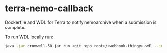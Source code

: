 # terra-nemo-callback

Dockerfile and WDL for Terra to notify nemoarchive when a submission is complete.

To run WDL locally run:

```bash
java -jar cromwell-50.jar run <git_repo_root>/<webhook-thingy>.wdl --inputs <git_repo_root>/import_inputs.json
```

